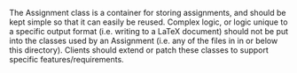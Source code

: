 The Assignment class is a container for storing assignments, and should be kept simple so that it can easily be reused.
Complex logic, or logic unique to a specific output format (i.e. writing to a LaTeX document) should not be put
into the classes used by an Assignment (i.e. any of the files in in or below this directory). Clients should extend or patch
these classes to support specific features/requirements.
